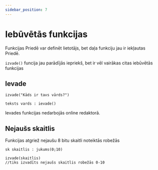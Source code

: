 ```yaml
---
sidebar_position: 7
---
```


# Iebūvētās funkcijas

Funkcijas Priedē var definēt lietotājs, bet daļa funkciju jau ir iekļautas Priedē.

`izvade()` funcija jau parādījās iepriekš, bet ir vēl vairākas citas iebūvētās funkcijas

## Ievade

```priede
izvade("Kāds ir tavs vārds?")

teksts vards : ievade()
```

Ievades funkcijas nedarbojās online redaktorā.

## Nejaušs skaitlis

Funkcijas atgriež nejaušu 8 bitu skaitli noteiktās robežās

```priede
sk skaitlis : jukums(0;10)

izvade(skaitlis)
//tiks izvadīts nejaušs skaitlis robežās 0-10
```
